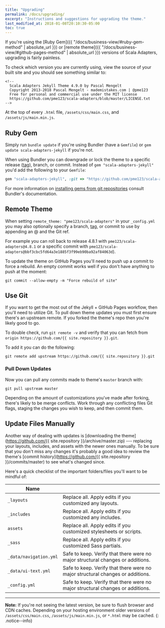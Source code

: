 ```yaml
---
title: "Upgrading"
permalink: /docs/upgrading/
excerpt: "Instructions and suggestions for upgrading the theme."
last_modified_at: 2018-01-08T20:10:30-05:00
toc: true
---
```


If you're using the [Ruby Gem]({{ "/docs/business-view/#ruby-gem-method" | absolute_url }}) or [remote theme]({{ "/docs/business-view/#github-pages-method" | absolute_url }}) versions of Scala Adapters, upgrading is fairly painless.

To check which version you are currently using, view the source of your built site and you should see something similar to:

```
<!--
  Scala Adapters Jekyll Theme 4.9.0 by Pascal Mengelt
  Copyright 2013-2018 Pascal Mengelt - mademistakes.com | @pme123
  Free for personal and commercial use under the MIT license
  https://github.com/pme123/scala-adapters/blob/master/LICENSE.txt
-->
```

At the top of every `.html` file, `/assets/css/main.css`, and `/assets/js/main.min.js`.

## Ruby Gem

Simply run `bundle update` if you're using Bundler (have a `Gemfile`) or `gem update scala-adapters-jekyll` if you're not.

When using Bundler you can downgrade or lock the theme to a specific release ([tag](https://github.com/pme123/scala-adapters/tags)), branch, or commit. Instead of `gem "scala-adapters-jekyll"` you'd add the following to your `Gemfile`:

```ruby
gem "scala-adapters-jekyll", :git => "https://github.com/pme123/scala-adapters.git", :tag => "4.9.0"
```

For more information on [installing gems from git repositories](http://bundler.io/v1.16/guides/git.html) consult Bundler's documentation.

## Remote Theme

When setting `remote_theme: "pme123/scala-adapters"` in your `_config.yml` you may also optionally specify a branch, [tag](https://github.com/pme123/scala-adapters/tags), or commit to use by appending an @ and the Git ref.

For example you can roll back to release 4.8.1 with `pme123/scala-adapters@4.8.1` or a specific commit with `pme123/scala-adapters@bbf3cbc5fd64a3e1885f3f99eb90ba92af84063d`).

To update the theme on GitHub Pages you'll need to push up a commit to force a rebuild. An empty commit works well if you don't have anything to push at the moment:

```terminal
git commit --allow-empty -m "Force rebuild of site"
```

## Use Git

If you want to get the most out of the Jekyll + GitHub Pages workflow, then you'll need to utilize Git. To pull down theme updates you must first ensure there's an upstream remote. If you forked the theme's repo then you're likely good to go.

To double check, run `git remote -v` and verify that you can fetch from `origin https://github.com/{{ site.repository }}.git`.

To add it you can do the following:

```terminal
git remote add upstream https://github.com/{{ site.repository }}.git
```

### Pull Down Updates

Now you can pull any commits made to theme's `master` branch with:

```terminal
git pull upstream master
```

Depending on the amount of customizations you've made after forking, there's likely to be merge conflicts. Work through any conflicting files Git flags, staging the changes you wish to keep, and then commit them.

## Update Files Manually

Another way of dealing with updates is [downloading the theme](https://github.com/{{ site.repository }}/archive/master.zip) --- replacing your layouts, includes, and assets with the newer ones manually. To be sure that you don't miss any changes it's probably a good idea to review the theme's [commit history](https://github.com/{{ site.repository }}/commits/master) to see what's changed since.

Here's a quick checklist of the important folders/files you'll want to be mindful of:

| Name                   |     |
| ----                   | --- |
| `_layouts`             | Replace all. Apply edits if you customized any layouts. |
| `_includes`            | Replace all. Apply edits if you customized any includes. |
| `assets`               | Replace all. Apply edits if you customized stylesheets or scripts. |
| `_sass`                | Replace all. Apply edits if you customized Sass partials. |
| `_data/navigation.yml` | Safe to keep. Verify that there were no major structural changes or additions. |
| `_data/ui-text.yml`    | Safe to keep. Verify that there were no major structural changes or additions. |
| `_config.yml`          | Safe to keep. Verify that there were no major structural changes or additions. |

---

**Note:** If you're not seeing the latest version, be sure to flush browser and CDN caches. Depending on your hosting environment older versions of `/assets/css/main.css`, `/assets/js/main.min.js`, or `*.html` may be cached.
{: .notice--info}
